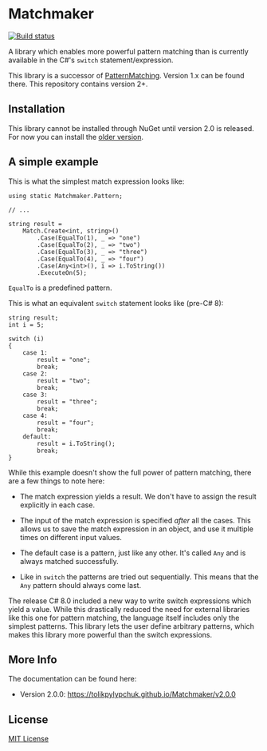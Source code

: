 # Matchmaker

[![Build status](https://ci.appveyor.com/api/projects/status/wptuo5d5mi4blss0?svg=true)](https://ci.appveyor.com/project/TolikPylypchuk/matchmaker)

A library which enables more powerful pattern matching
than is currently available in the C#'s `switch` statement/expression.

This library is a successor of
[PatternMatching](https://github.com/TolikPylypchuk/PatternMatching).
Version 1.x can be found there. This repository contains version 2+.

## Installation

This library cannot be installed through NuGet until version 2.0 is released.
For now you can install the [older version](https://www.nuget.org/packages/CSharpStuff.PatternMatching/).

## A simple example

This is what the simplest match expression looks like:

```
using static Matchmaker.Pattern;

// ...

string result =
    Match.Create<int, string>()
        .Case(EqualTo(1), _ => "one")
        .Case(EqualTo(2), _ => "two")
        .Case(EqualTo(3), _ => "three")
        .Case(EqualTo(4), _ => "four")
        .Case(Any<int>(), i => i.ToString())
        .ExecuteOn(5);
```

`EqualTo` is a predefined pattern.

This is what an equivalent `switch` statement looks like (pre-C# 8):

```
string result;
int i = 5;

switch (i)
{
    case 1:
        result = "one";
        break;
    case 2:
        result = "two";
        break;
    case 3:
        result = "three";
        break;
    case 4:
        result = "four";
        break;
    default:
        result = i.ToString();
        break;
}
```

While this example doesn't show the full power of pattern matching, there are
a few things to note here:

 - The match expression yields a result. We don't have to assign the result
explicitly in each case.

 - The input of the match expression is specified _after_ all the cases. This
allows us to save the match expression in an object, and use it multiple times
on different input values.

 - The default case is a pattern, just like any other. It's called `Any` and
is always matched successfully.

 - Like in `switch` the patterns are tried out sequentially. This means that
the `Any` pattern should always come last.

The release C# 8.0 included a new way to write switch expressions which yield a value.
While this drastically reduced the need for external libraries like this one
for pattern matching, the language itself includes only the simplest patterns.
This library lets the user define arbitrary patterns, which makes this library
more powerful than the switch expressions.

## More Info

The documentation can be found here:

 - Version 2.0.0: https://tolikpylypchuk.github.io/Matchmaker/v2.0.0

## License

[MIT License](https://github.com/TolikPylypchuk/Matchmaker/blob/master/LICENSE)

